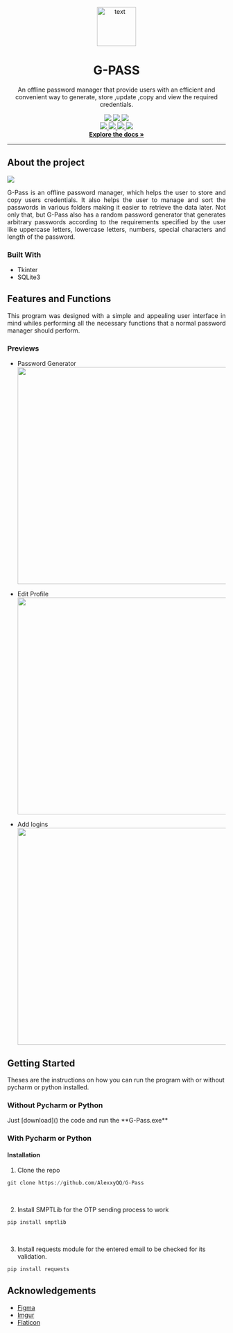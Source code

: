 <p align="center">
<a href="https://github.com/AlexxyQQ/G-Pass">
<img  src = "https://i.imgur.com/VX9qswa.png" width="90" alt="text" >
</a>
</p>

<h1 align="center">G-PASS </h1>
<p align="center">
An offline password manager that provide users with an efficient and convenient way to 
generate, store ,update ,copy and view the required credentials.
</p>

<p align="center">
<a href="https://github.com/AlexxyQQ/G-Pass"> 
<img src="https://img.shields.io/github/issues/AlexxyQQ/G-Pass?style=plastic"/> 
</a>

<a href="https://github.com/AlexxyQQ/G-Pass/stargazers"> 
<img src="https://img.shields.io/github/stars/AlexxyQQ/G-Pass?style=plastic"/> 
</a>

<a href="https://github.com/AlexxyQQ/G-Pass"> 
<img src="https://img.shields.io/github/contributors/AlexxyQQ/G-Pass?style=plastic"/>
</a>

<br>
<a href="https://github.com/AlexxyQQ"> <img src="https://img.shields.io/badge/-AlexxyQQ-yellow" /> </a>
<a href="https://github.com/astikagrg"> <img src="https://img.shields.io/badge/-%20astikagrg-blue" /> </a>
<a href="https://github.com/Manjil00"> <img src="https://img.shields.io/badge/-%20Manjil00-red" /> </a>
<a href="https://github.com/Dipson7"> <img src="https://img.shields.io/badge/-%20Dipson7-orange"  /> </a>
<br>
<a href="https://github.com/AlexxyQQ/G-Pass"><strong>Explore the docs »</strong></a>
</p>

<hr>

<h2>About the project</h2>
<a href="https://github.com/AlexxyQQ"> <img src="https://i.imgur.com/Fc1wYpU.png" /> </a>

<p align="Justify">
G-Pass is an offline password manager, which helps the user to store and copy users credentials. 
It also helps the user to manage and sort the passwords in various folders making it easier to retrieve the data later. 
Not only that, but G-Pass also has a random password generator that generates arbitrary passwords according to 
the requirements specified by the user like uppercase letters, lowercase letters, numbers, special characters and 
length of the password.
</p>

<h3>Built With</h3>

- Tkinter
- SQLite3

<h2>Features and Functions</h2>
<p align="Justify">
This program was designed with a simple and appealing user interface in mind whiles performing all 
the necessary functions that a normal password manager should perform.

</p>

<h3>Previews</h3>

- Password Generator<br>
<a href="https://github.com/AlexxyQQ"> <img src="https://i.imgur.com/dR934ce.gif" width="500" /> </a>

- Edit Profile<br>
<a href="https://github.com/AlexxyQQ"> <img src="https://i.imgur.com/WUhxyQh.gif" width="500" /> </a>

- Add logins<br>
<a href="https://github.com/AlexxyQQ"> <img src="https://i.imgur.com/Y19Zr29.gif" width="500" /> </a>



<h2>Getting Started</h2>

Theses are the instructions on how you can run the program with or without pycharm or python installed.
<h3>Without Pycharm or Python</h3>
Just [download]() the code and run the **G-Pass.exe**

<h3>With Pycharm or Python</h3>

<h4>Installation</h4>

1. Clone the repo<br>
``` python
git clone https://github.com/AlexxyQQ/G-Pass
```
   <br>
   

2. Install SMPTLib for the OTP sending process to work<br>
``` python
pip install smptlib
```
   <br>
   
3. Install requests module for the entered email to be checked for its validation.<br>
``` python
pip install requests
```
<h2>Acknowledgements</h2>

- [Figma](https://www.figma.com)
- [Imgur](https://imgur.com)
- [Flaticon](https://www.flaticon.com)
